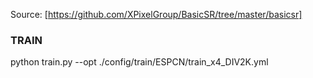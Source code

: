 Source: [https://github.com/XPixelGroup/BasicSR/tree/master/basicsr]

### TRAIN
python train.py --opt ./config/train/ESPCN/train_x4_DIV2K.yml
